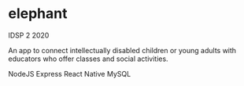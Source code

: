 # elephant
IDSP 2 2020

An app to connect intellectually disabled children or young adults with educators who offer classes and social activities.

NodeJS 
Express
React Native
MySQL
